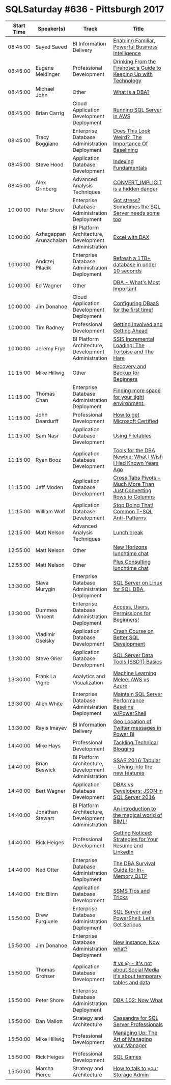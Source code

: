 # SQLSaturday #636 - Pittsburgh 2017
Start Time|Speaker(s)|Track|Title
---|---|---|---
08:45:00|Sayed Saeed|BI Information Delivery|[Enabling Familiar, Powerful Business Intelligence](63261.md)
08:45:00|Eugene Meidinger|Professional Development|[Drinking From the Firehose: a Guide to Keeping Up with Technology](63884.md)
08:45:00|Michael John|Other|[What is a DBA?](64778.md)
08:45:00|Brian Carrig|Cloud Application Development  Deployment|[Running SQL Server in AWS](64998.md)
08:45:00|Tracy Boggiano|Enterprise Database Administration  Deployment|[Does This Look Weird?  The Importance Of Baselining](65370.md)
08:45:00|Steve Hood|Application  Database Development|[Indexing Fundamentals](68159.md)
08:45:00|Alex Grinberg|Advanced Analysis Techniques|[CONVERT_IMPLICIT is a hidden danger](68276.md)
10:00:00|Peter Shore|Enterprise Database Administration  Deployment|[Got stress?  Sometimes the SQL Server needs some too](62852.md)
10:00:00|Azhagappan Arunachalam|BI Platform Architecture, Development  Administration|[Excel with DAX](63024.md)
10:00:00|Andrzej Pilacik|Enterprise Database Administration  Deployment|[Refresh a 1TB+ database in under 10 seconds](63317.md)
10:00:00|Ed Wagner|Other|[DBA - What's Most Important](65241.md)
10:00:00|Jim Donahoe|Cloud Application Development  Deployment|[Configuring DBaaS for the first time!](66596.md)
10:00:00|Tim Radney|Professional Development|[Getting Involved and Getting Ahead](68586.md)
10:00:00|Jeremy Frye|BI Platform Architecture, Development  Administration|[SSIS Incremental Loading:  The Tortoise and The Hare](69345.md)
11:15:00|Mike Hillwig|Other|[Recovery and Backup for Beginners](61680.md)
11:15:00|Thomas Chan|Enterprise Database Administration  Deployment|[Finding more space for your tight environment.](63805.md)
11:15:00|John Deardurff|Professional Development|[How to get Microsoft Certified](65465.md)
11:15:00|Sam Nasr|Application  Database Development|[Using Filetables](65713.md)
11:15:00|Ryan Booz|Application  Database Development|[Tools for the DBA Newbie: What I Wish I Had Known Years Ago](68599.md)
11:15:00|Jeff Moden|Application  Database Development|[Cross Tabs  Pivots - Much More Than Just Converting Rows to Columns](68604.md)
11:15:00|William Wolf|Application  Database Development|[Stop Doing That! Common T-SQL Anti-Patterns](69340.md)
12:15:00|Matt Nelson|Advanced Analysis Techniques|[Lunch break](69808.md)
12:55:00|Matt Nelson|Other|[New Horizons lunchtime chat](69747.md)
12:55:00|Matt Nelson|Other|[Plus Consulting lunchtime chat](69748.md)
13:30:00|Slava Murygin|Enterprise Database Administration  Deployment|[SQL Server on Linux for SQL DBA.](61684.md)
13:30:00|Dummea Vincent|Enterprise Database Administration  Deployment|[Access, Users, Permissions for Beginners!](62862.md)
13:30:00|Vladimir Oselsky|Application  Database Development|[Crash Course on Better SQL Development](64014.md)
13:30:00|Steve Grier|Application  Database Development|[SQL Server Data Tools (SSDT) Basics](66484.md)
13:30:00|Frank La Vigne|Analytics and Visualization|[Machine Learning Melee: AWS vs Azure](66749.md)
13:30:00|Allen White|Enterprise Database Administration  Deployment|[Maintain SQL Server Performance Baseline w/PowerShell](67890.md)
13:30:00|Rayis Imayev|BI Information Delivery|[Geo Location of Twitter messages in Power BI](69323.md)
14:40:00|Mike Hays|Professional Development|[Tackling Technical Blogging](63791.md)
14:40:00|Brian Beswick|BI Platform Architecture, Development  Administration|[SSAS 2016 Tabular - Diving into the new features](64862.md)
14:40:00|Bert Wagner|Application  Database Development|[DBAs vs Developers: JSON in SQL Server 2016](65040.md)
14:40:00|Jonathan Stewart|BI Platform Architecture, Development  Administration|[An introduction to the magical world of BIML!](65218.md)
14:40:00|Rick Heiges|Professional Development|[Getting Noticed: Strategies for Your Resume and LinkedIn](66993.md)
14:40:00|Ned Otter|Enterprise Database Administration  Deployment|[The DBA Survival Guide for In-Memory OLTP](68401.md)
14:40:00|Eric Blinn|Application  Database Development|[SSMS Tips and Tricks](69440.md)
15:50:00|Drew Furgiuele|Enterprise Database Administration  Deployment|[SQL Server and PowerShell: Let's Get Serious](61679.md)
15:50:00|Jim Donahoe|Enterprise Database Administration  Deployment|[New Instance, Now what?](61681.md)
15:50:00|Thomas Grohser|Application  Database Development|[# vs @ - it's not about Social Media it's about temporary tables and data](62813.md)
15:50:00|Peter Shore|Enterprise Database Administration  Deployment|[DBA 102: Now What](62851.md)
15:50:00|Dan Mallott|Strategy and Architecture|[Cassandra for SQL Server Professionals](64571.md)
15:50:00|Mike Hillwig|Professional Development|[Managing Up: The Art of Managing your Manager](65253.md)
15:50:00|Rick Heiges|Professional Development|[SQL Games](66992.md)
15:50:00|Marsha Pierce|Strategy and Architecture|[How to talk to your Storage Admin](69793.md)
